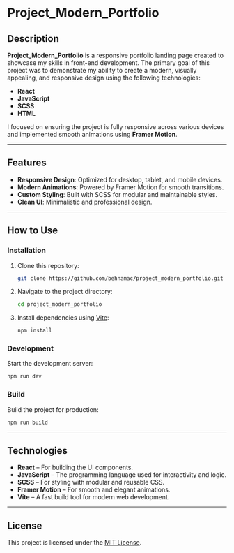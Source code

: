 
# Project_Modern_Portfolio  

## Description  
**Project_Modern_Portfolio** is a responsive portfolio landing page created to showcase my skills in front-end development. The primary goal of this project was to demonstrate my ability to create a modern, visually appealing, and responsive design using the following technologies:  
- **React**  
- **JavaScript**  
- **SCSS**  
- **HTML**  

I focused on ensuring the project is fully responsive across various devices and implemented smooth animations using **Framer Motion**.  

---

## Features  
- **Responsive Design**: Optimized for desktop, tablet, and mobile devices.  
- **Modern Animations**: Powered by Framer Motion for smooth transitions.  
- **Custom Styling**: Built with SCSS for modular and maintainable styles.  
- **Clean UI**: Minimalistic and professional design.  

---

## How to Use  

### Installation  
1. Clone this repository:  
   ```bash  
   git clone https://github.com/behnamac/project_modern_portfolio.git
   ```  

2. Navigate to the project directory:  
   ```bash  
   cd project_modern_portfolio  
   ```  

3. Install dependencies using [Vite](https://vitejs.dev):  
   ```bash  
   npm install  
   ```  

### Development  
Start the development server:  
   ```bash  
   npm run dev  
   ```  

### Build  
Build the project for production:  
   ```bash  
   npm run build  
   ```  

---

## Technologies  
- **React** – For building the UI components.  
- **JavaScript** – The programming language used for interactivity and logic.  
- **SCSS** – For styling with modular and reusable CSS.  
- **Framer Motion** – For smooth and elegant animations.  
- **Vite** – A fast build tool for modern web development.  

---

## License  
This project is licensed under the [MIT License](LICENSE).  
